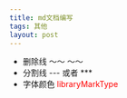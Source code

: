 ```yaml
---
title: md文档编写
tags: 其他
layout: post
---
```


-  删除线 ～～ ～～
- 分割线 --- 或者 ***
- 字体颜色 <font color='red'> libraryMarkType </font>